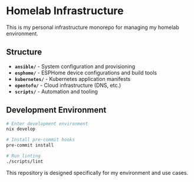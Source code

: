 # Homelab Infrastructure

This is my personal infrastructure monorepo for managing my homelab environment.

## Structure

- **`ansible/`** - System configuration and provisioning
- **`esphome/`** - ESPHome device configurations and build tools
- **`kubernetes/`** - Kubernetes application manifests
- **`opentofu/`** - Cloud infrastructure (DNS, etc.)
- **`scripts/`** - Automation and tooling

## Development Environment

```bash
# Enter development environment
nix develop

# Install pre-commit hooks
pre-commit install

# Run linting
./scripts/lint
```

This repository is designed specifically for my environment and use cases.
